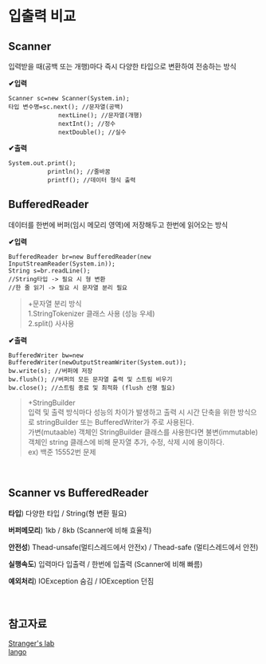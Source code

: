 # **입출력 비교**
## Scanner
입력받을 때(공백 또는 개행)마다 즉시 다양한 타입으로 변환하여 전송하는 방식

**✔입력**

    Scanner sc=new Scanner(System.in);
    타입 변수명=sc.next(); //문자열(공백)
                  nextLine(); //문자열(개행)
                  nextInt(); //정수
                  nextDouble(); //실수
**✔출력**

    System.out.print(); 
               println(); //줄바꿈
               printf(); //데이터 형식 출력 
                                  

## BufferedReader
데이터를 한번에 버퍼(임시 메모리 영역)에 저장해두고 한번에 읽어오는 방식 

**✔입력**

    BufferedReader br=new BufferedReader(new InputStreamReader(System.in));
    String s=br.readLine(); 
    //String타입 -> 필요 시 형 변환  
    //한 줄 읽기 -> 필요 시 문자열 분리 필요

>+문자열 분리 방식  
>1.StringTokenizer 클래스 사용 (성능 우세)  
>2.split() 사사용

**✔출력**

    BufferedWriter bw=new BufferedWriter(newOutputStreamWriter(System.out));
    bw.write(s); //버퍼에 저장
    bw.flush(); //버퍼의 모든 문자열 출력 및 스트림 비우기
    bw.close(); //스트림 종료 및 최적화 (flush 선행 필요)

>+StringBuilder   
>입력 및 출력 방식마다 성능의 차이가 발생하고 출력 시 시간 단축을 위한 방식으로 stringBuilder 또는 BufferedWriter가 주로 사용된다.   
>가변(mutaable) 객체인 StringBuilder 클래스를 사용한다면 불변(immutable) 객체인 string 클래스에 비해 문자열 추가, 수정, 삭제 시에 용이하다.   
ex) 백준 15552번 문제

</br>

## Scanner vs BufferedReader
**타입**)  다양한 타입 / String(형 변환 필요)

**버퍼메모리**) 1kb / 8kb (Scanner에 비해 효율적)

**안전성**) Thead-unsafe(멀티스레드에서 안전x) / Thead-safe (멀티스레드에서 안전)

**실행속도**) 입력마다 입출력 / 한번에 입출력 (Scanner에 비해 빠름)

**예외처리**) IOException 숨김 / IOException 던짐

</br>

## 참고자료
[Stranger's lab](https://st-lab.tistory.com/30)   
[lango](https://search.naver.com/search.naver?where=nexearch&sm=top_sly.hst&fbm=0&acr=2&ie=utf8&query=scanner+bufferedReader)


